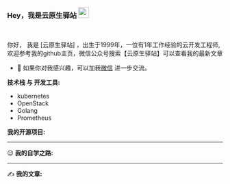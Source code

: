 ### Hey，我是云原生驿站 <img src="https://media.giphy.com/media/hvRJCLFzcasrR4ia7z/giphy.gif" width="25px">

<br />

你好， 我是 [云原生驿站] ，出生于1999年，一位有1年工作经验的云开发工程师,欢迎参考我的github主页，微信公众号搜索【云原生驿站】可以查看我的最新文章



- 💬 如果你对我感兴趣，可以加我[微信](http://r76e4upjz.hn-bkt.clouddn.com/WechatIMG747.jpeg) 进一步交流。

**技术栈 与 开发工具:**

- kubernetes
- OpenStack
- Golang
- Prometheus

**我的开源项目:**



----------

😉 **我的自学之路:**


----------

✍️ **我的文章:**




 

